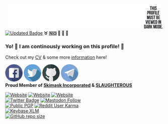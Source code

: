[![GitHub Banner](https://raw.githubusercontent.com/venturahimself/venturahimself/main/venturahimself.github.png)](https://github.com/venturahimself)\
[![Updated Badge](https://badges.pufler.dev/updated/venturahimself/venturahimself)](https://github.com/venturahimself) **:taurus: :norway: :rocket: :e-mail: :elephant:**
### Yo! 👋 I am continously working on this profile! 💬
Check out my [CV](https://github.com/venturahimself/curriculumvitae) & some more [information](https://information.vntra.one/) here!

[![Facebook](https://raw.githubusercontent.com/venturahimself/venturahimself/main/facebook.transparent.small.png)](https://facebook.com/venturahimself)
[![Twitter](https://raw.githubusercontent.com/venturahimself/venturahimself/main/twitter.transparent.small.png)](https://twitter.com/venturahimself)
[![Github](https://raw.githubusercontent.com/venturahimself/venturahimself/main/github.transparent.small.png)](https://github.com/venturahimself)
[![Telegram](https://raw.githubusercontent.com/venturahimself/venturahimself/main/telegram.transparent.small.png)](https://t.me/venturahimself)\
**Proud Member of [Skimask Incorporated](https://github.com/theskimaskway/) & [SLAUGHTEROUS](https://github.com/slaughterous/)**

[![Website](https://img.shields.io/website?label=vln.one&style=for-the-badge&url=https%3A%2F%2Fvln.one)](https://vln.one)
[![Website](https://img.shields.io/website?label=venturahimself.pro&style=for-the-badge&url=https%3A%2F%2Fventurahimself.pro)](https://venturahimself.pro/)
[![Website](https://img.shields.io/website?label=vntra.one&style=for-the-badge&url=https%3A%2F%2Fvntra.one)](https://vntra.one/)\
[![Twitter Badge](https://img.shields.io/badge/Twitter-Profile-informational?style=for-the-badge&logo=twitter&logoColor=white&color=1CA2F1)](https://twitter.com/venturahimself)
[![Mastodon Follow](https://img.shields.io/mastodon/follow/116722?domain=https%3A%2F%2Fmstdn.social&style=for-the-badge)](https://mstdn.social/@venturahimself)\
[![Public PGP](https://img.shields.io/keybase/pgp/venturahimself?style=for-the-badge)](https://gist.github.com/49a6f3fc5ef2ad3a72810505076ce031)
[![Reddit User Karma](https://img.shields.io/reddit/user-karma/combined/venturahimself?style=for-the-badge)](https://reddit.com/u/venturahimself/)\
[![Keybase XLM](https://img.shields.io/keybase/xlm/venturahimself?style=for-the-badge)](https://keybase.io/venturahimself)\
[![GitHub repo size](https://img.shields.io/github/repo-size/venturahimself/venturahimself?style=for-the-badge)](https://github.com/venturahimself/venturahimself)
